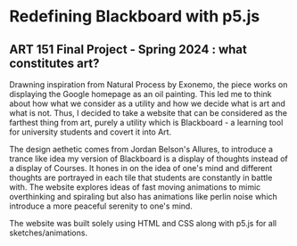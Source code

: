 # Redefining Blackboard with p5.js
## ART 151 Final Project - Spring 2024 : what constitutes art? 

Drawning inspiration from Natural Process by Exonemo, the piece works on displaying the Google homepage as an oil painting. This led me to think about how what we consider as a utility and how we decide what is art and what is not. Thus, I decided to take a website that can be considered as the farthest thing from art, purely a utility which is Blackboard - a learning tool for university students and covert it into Art.

The design aethetic comes from Jordan Belson's Allures, to introduce a trance like idea my version of Blackboard is a display of thoughts instead of a display of Courses. It hones in on the idea of one's mind and different thoughts are portrayed in each tile that students are constantly in battle with. The website explores ideas of fast moving animations to mimic overthinking and spiraling but also has animations like perlin noise which introduce a more peaceful serenity to one's mind. 

The website was built solely using HTML and CSS along with p5.js for all sketches/animations. 


